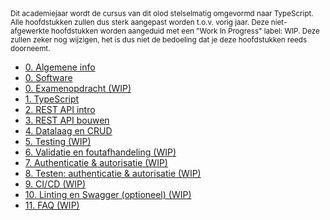 <!-- markdownlint-disable first-line-h1 -->

<small>
  Dit academiejaar wordt de cursus van dit olod stelselmatig omgevormd naar TypeScript. Alle hoofdstukken zullen dus sterk aangepast worden t.o.v. vorig jaar. Deze niet-afgewerkte hoofdstukken worden aangeduid met een "Work In Progress" label: WIP. Deze zullen zeker nog wijzigen, het is dus niet de bedoeling dat je deze hoofdstukken reeds doorneemt.
</small>

- [0. Algemene info](/0-intro/situering.md)
- [0. Software](/0-intro/software.md)
- [0. Examenopdracht (WIP)](/0-intro/examenopdracht.md)
- [1. TypeScript](/1-typescript/index.md)
- [2. REST API intro](/2-REST_api_intro/index.md)
- [3. REST API bouwen](/3-REST_api_bouwen/index.md)
- [4. Datalaag en CRUD](/4-datalaag/index.md)
- [5. Testing (WIP)](/5-testing/index.md)
- [6. Validatie en foutafhandeling (WIP)](/6-validatie/index.md)
- [7. Authenticatie & autorisatie (WIP)](/7-authenticatie/index.md)
- [8. Testen: authenticatie & autorisatie (WIP)](/8-auth_testing/index.md)
- [9. CI/CD (WIP)](/9-cicd/index.md)
- [10. Linting en Swagger (optioneel) (WIP)](/10-linting_swagger/index.md)
- [11. FAQ (WIP)](/11_faq/index.md)
